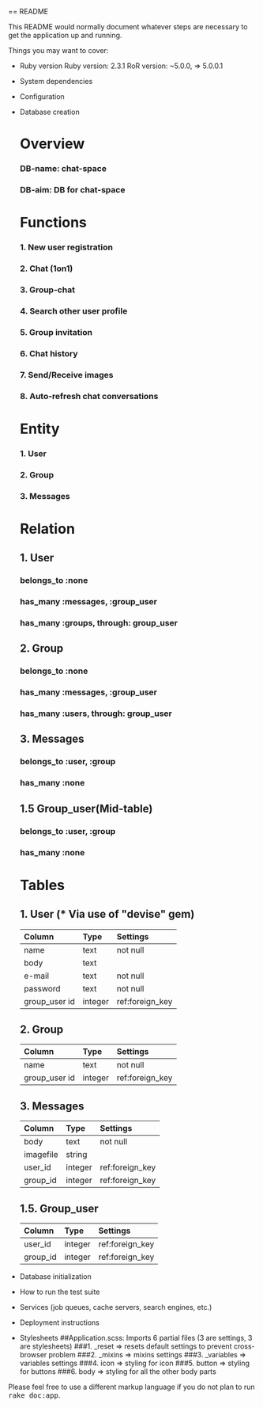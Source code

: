 == README

This README would normally document whatever steps are necessary to get the
application up and running.

Things you may want to cover:

* Ruby version
  Ruby version: 2.3.1
  RoR version:  ~5.0.0, => 5.0.0.1

* System dependencies

* Configuration

* Database creation
  # Overview
  ### DB-name: chat-space
  ### DB-aim:  DB for chat-space

  # Functions
  ### 1. New user registration
  ### 2. Chat (1on1)
  ### 3. Group-chat
  ### 4. Search other user profile
  ### 5. Group invitation
  ### 6. Chat history
  ### 7. Send/Receive images
  ### 8. Auto-refresh chat conversations

  # Entity
  ### 1. User
  ### 2. Group
  ### 3. Messages

  # Relation
  ## 1. User
    ### belongs_to :none
    ### has_many :messages, :group_user
    ### has_many :groups, through: group_user
  ## 2. Group
    ### belongs_to :none
    ### has_many :messages, :group_user
    ### has_many :users, through: group_user
  ## 3. Messages
    ### belongs_to :user, :group
    ### has_many :none
  ## 1.5 Group_user(Mid-table)
    ### belongs_to :user, :group
    ### has_many :none

  # Tables
  ## 1. User (* Via use of "devise" gem)
   | Column        | Type        | Settings        |
   |:--|:--|:--|
   | name          |        text |         not null|
   | body          |        text |                 |
   | e-mail        |        text |         not null|
   | password      |        text |         not null|
   | group_user id |     integer |  ref:foreign_key|

  ## 2. Group
   | Column        | Type        | Settings        |
   |:--|:--|:--|
   | name          |        text |         not null|
   | group_user id |     integer |  ref:foreign_key|

  ## 3. Messages
   | Column        | Type        | Settings        |
   |:--|:--|:--|
   | body          |        text |         not null|
   | imagefile     |      string |                 |
   | user_id       |     integer |  ref:foreign_key|
   | group_id      |     integer |  ref:foreign_key|

  ## 1.5. Group_user
   | Column        | Type        | Settings        |
   |:--|:--|:--|
   | user_id       |     integer |  ref:foreign_key|
   | group_id      |     integer |  ref:foreign_key|


* Database initialization

* How to run the test suite

* Services (job queues, cache servers, search engines, etc.)

* Deployment instructions

* Stylesheets
  ##Application.scss: Imports 6 partial files (3 are settings, 3 are stylesheets)
  ###1. _reset => resets default settings to prevent cross-browser problem
  ###2. _mixins => mixins settings
  ###3. _variables => variables settings
  ###4. icon   => styling for icon
  ###5. button => styling for buttons
  ###6. body   => styling for all the other body parts

Please feel free to use a different markup language if you do not plan to run
<tt>rake doc:app</tt>.
